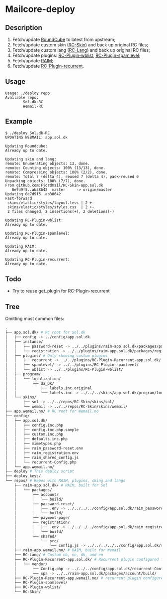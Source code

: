 # Mailcore-deploy

## Description

1. Fetch/update [RoundCube](https://github.com/roundcube/roundcubemail/releases/tag/1.4.11) to latest from upstream;
2. Fetch/update custom skin ([RC-Skin](https://github.com/Fjordmail/RC-Skin)) and back up original RC files;
2. Fetch/update custom lang ([RC-Lang](https://github.com/Fjordmail/RC-Lang)) and back up original RC files;
3. Fetch/update plugins: [RC-Plugin-wblist](https://github.com/Fjordmail/RC-Plugin-wblist), [RC-Plugin-spamlevel](https://github.com/Fjordmail/RC-Plugin-spamlevel);
4. Fetch/update [RAIM](https://github.com/Fjordmail/RAIM);
5. Fetch/update [RC-Plugin-recurrent](https://github.com/Fjordmail/RC-Plugin-recurrent).


## Usage

```console
Usage: ./deploy repo
Available repo:
        Sol.dk-RC
        Wemail-RC
```

## Example

```console
$ ./deploy Sol.dk-RC
UPDATING WEBMAIL: app.sol.dk

Updating Roundcube:
Already up to date.

Updating skin and lang:
remote: Enumerating objects: 13, done.
remote: Counting objects: 100% (13/13), done.
remote: Compressing objects: 100% (2/2), done.
remote: Total 7 (delta 4), reused 7 (delta 4), pack-reused 0
Unpacking objects: 100% (7/7), done.
From github.com:Fjordmail/RC-Skin-app.sol.dk
   0e7d9f5..ab38642  master     -> origin/master
Updating 0e7d9f5..ab38642
Fast-forward
 skins/elastic/styles/layout.less | 2 +-
 skins/elastic/styles/styles.css  | 2 +-
 2 files changed, 2 insertions(+), 2 deletions(-)

Updating RC-Plugin-wblist:
Already up to date.

Updating RC-Plugin-spamlevel:
Already up to date.

Updating RAIM:
Already up to date.

Updating RC-Plugin-recurrent:
Already up to date.
```

## Todo

* Try to reuse get_plugin for RC-Plugin-recurrent

## Tree

Omitting most common files:

```bash
.
├── app.sol.dk/ # RC root for Sol.dk
│   ├── config -> ../config/app.sol.dk
│   ├── instance/
│   │   ├── password-reset -> ../../plugins/raim-app.sol.dk/packages/password-reset/build/
│   │   └── registration -> ../../plugins/raim-app.sol.dk/packages/registration/build/
│   ├── plugins/ # Only showing custom plugins
│   │   ├── recurrent -> ../../plugins/RC-Plugin-Recurrent-app.sol.dk/
│   │   ├── spamlevel/ -> ../../plugins/RC-Plugin-spamlevel/
│   │   └── wblist -> ../../plugins/RC-Plugin-wblist/
│   ├── program/
│   │   └── localization/
│   │       └── da_DK/
│   │           ├── labels.inc.original
│   │           └── labels.inc -> ../../../skins/app.sol.dk/program/localization/da_DK/labels.inc
│   └── skins/
│       ├── sol -> ../../repos/RC-Skin/skins/sol/
│       └── wemail -> ../../repos/RC-Skin/skins/wemail/
├── app.wemail.no/ # RC root for Wemail.no
├── config/
│   ├── app.sol.dk/
│   │   ├── config.inc.php
│   │   ├── config.inc.php.sample
│   │   ├── custom.inc.php
│   │   ├── defaults.inc.php
│   │   ├── mimetypes.php
│   │   ├── raim_password-reset.env
│   │   ├── raim_registration.env
│   │   ├── raim_shared_config.js
│   │   └── recurrent-Config.php
│   └── app.wemail.no/
├── deploy # This deploy script
├── deploy_keys/
└── repos/ # Repos with RAIM, plugins, sking and langs
    ├── raim-app.sol.dk/ # RAIM, built for Sol
    │   └── packages/
    │       ├── account/
    │       │   └── build/
    │       ├── password-reset/
    │       │   ├── .env -> ../../../../config/app.sol.dk/raim_password-reset.env
    │       │   └── build/
    │       ├── payment-page/
    │       ├── registration/
    │       │   ├── .env -> ../../../../config/app.sol.dk/raim_registration.env
    │       │   └── build/
    │       └── shared/
    │           └── src/
    │               └── config.js -> ../../../../../config/app.sol.dk/raim_shared_config.js
    ├── raim-app.wemail.no/ # RAIM, built for Wemail
    ├── RC-Lang/ # Custom nb, nn, dk, and en
    ├── RC-Plugin-Recurrent-app.sol.dk/ # Recurrent plugin configured for Sol
    │   └── vendor/
    │       ├── Config.php -> ../../../config/app.sol.dk/recurrent-Config.php
    │       └── spa -> ../../raim-app.sol.dk/packages/account/build/
    ├── RC-Plugin-Recurrent-app.wemail.no/ # recurrent plugin configured for Wemail
    ├── RC-Plugin-spamlevel/
    ├── RC-Plugin-wblist/
    └── RC-Skin/
```
